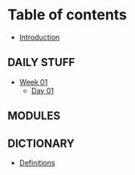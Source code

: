 # Table of contents

* [Introduction](README.md)

## DAILY STUFF

* [Week 01](daily-stuff/week-01/README.md)
  * [Day 01](daily-stuff/week-01/day-01.md)

## MODULES

## DICTIONARY

* [Definitions](dictionary/definitions.md)

